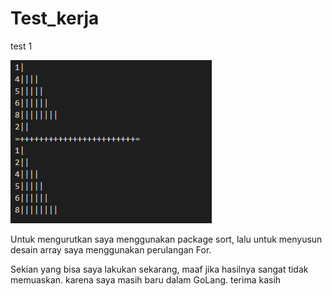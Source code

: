 # Test_kerja

test 1 

![image.png](https://github.com/yuliusjati/Test_kerja/blob/main/image.png)

Untuk mengurutkan saya menggunakan package sort, lalu untuk menyusun desain array saya menggunakan perulangan For.




Sekian yang bisa saya lakukan sekarang, maaf jika hasilnya sangat tidak memuaskan. karena saya masih baru dalam GoLang. terima kasih
